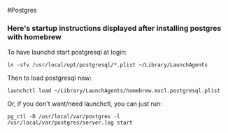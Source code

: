 #Postgres

### Here's startup instructions displayed after installing postgres with homebrew

To have launchd start postgresql at login:

    ln -sfv /usr/local/opt/postgresql/*.plist ~/Library/LaunchAgents

Then to load postgresql now:

    launchctl load ~/Library/LaunchAgents/homebrew.mxcl.postgresql.plist

Or, if you don't want/need launchctl, you can just run:

    pg_ctl -D /usr/local/var/postgres -l /usr/local/var/postgres/server.log start
